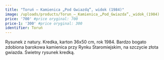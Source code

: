 ```yaml
---
title: "Toruń – Kamienica „Pod Gwiazdą”, widok (1984)"
image: /uploads/products/Torun_–_Kamienica_„Pod_Gwiazda”,_widok_(1984).jpg
price: '700' #price oryginal: 700
price-1: '300' #price oryginal: 300
identifier: Toruń
---
```


Rysunek z natury. Kredka, karton 36x50 cm, rok 1984.
Bardzo bogato zdobiona barokowa kamienica przy Rynku Staromiejskim, na szczycie złota gwiazda. Świetny rysunek kredką.